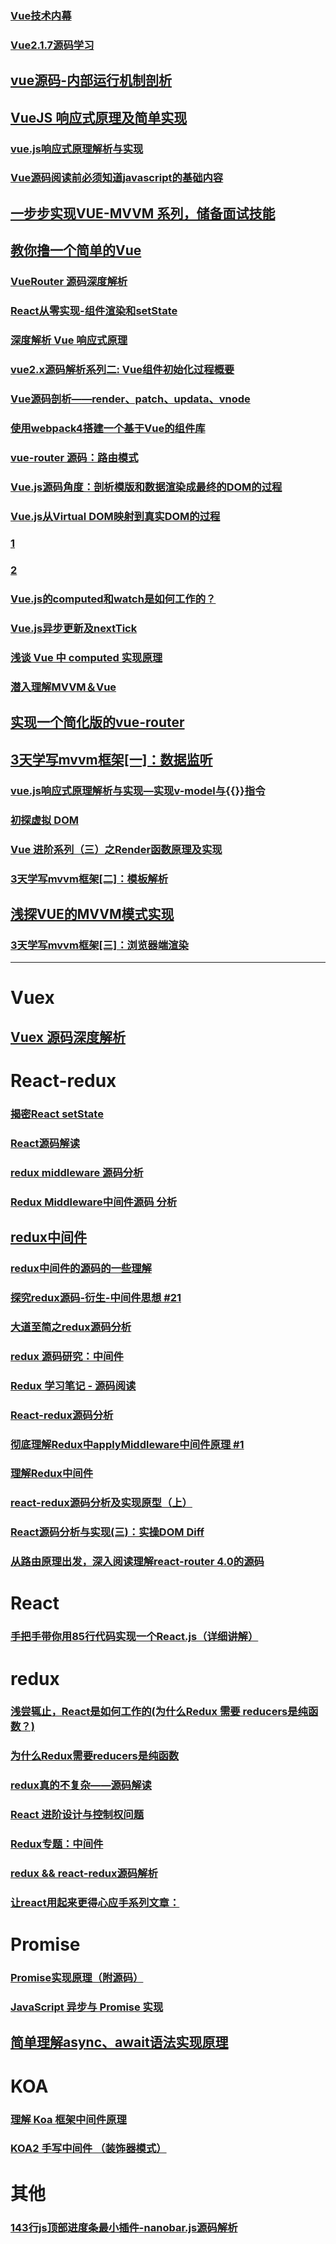 ### [Vue技术内幕](http://hcysun.me/vue-design/)
### [Vue2.1.7源码学习](http://hcysun.me/2017/03/03/Vue%E6%BA%90%E7%A0%81%E5%AD%A6%E4%B9%A0/#%E5%9B%9B%E3%80%81%E4%B8%80%E4%B8%AA%E8%B4%AF%E7%A9%BF%E5%A7%8B%E7%BB%88%E7%9A%84%E4%BE%8B%E5%AD%90)
## [vue源码-内部运行机制剖析](https://github.com/libin1991/vue-1)
## [VueJS 响应式原理及简单实现](https://juejin.im/post/5bcb56dc6fb9a05cdb106f64)
### [vue.js响应式原理解析与实现](https://juejin.im/post/5bcad2025188255c953864ca)
### [Vue源码阅读前必须知道javascript的基础内容](https://juejin.im/post/5b4ad441f265da0f7d4eeb7a#comment)
## [一步步实现VUE-MVVM 系列，储备面试技能](https://juejin.im/post/5b4efdd86fb9a04fe0180af2)
## [教你撸一个简单的Vue](https://blog.fundebug.com/2018/10/10/implement-vue/)
### [VueRouter 源码深度解析](https://juejin.im/post/5b5697675188251b11097464)
### [React从零实现-组件渲染和setState](https://juejin.im/post/5b5a7a5bf265da0f9402b5a9)
### [深度解析 Vue 响应式原理](https://juejin.im/post/5b5eb69a5188251af86bfe00)
### [vue2.x源码解析系列二: Vue组件初始化过程概要](https://juejin.im/post/5b5eadc36fb9a04f8d6bcc4c)
### [Vue源码剖析——render、patch、updata、vnode](https://juejin.im/post/5b28f54be51d45587f49fd41)
### [使用webpack4搭建一个基于Vue的组件库](https://juejin.im/post/5b68244e6fb9a04fb212d1a0)
### [vue-router 源码：路由模式](https://juejin.im/post/5b739d8cf265da280f3ad1fa)
### [Vue.js源码角度：剖析模版和数据渲染成最终的DOM的过程](https://juejin.im/post/5b80e60de51d4557b85fc8fc)
### [Vue.js从Virtual DOM映射到真实DOM的过程](https://juejin.im/post/5b86f6cc5188256fd44c0ce9)
### [1](https://github.com/libin1991/lyqNotes)
### [2](https://github.com/libin1991/markdown365-parser)
### [Vue.js的computed和watch是如何工作的？](https://juejin.im/post/5b87f13bf265da436479f3c1)
### [Vue.js异步更新及nextTick](https://juejin.im/post/5b85b3326fb9a019fc76ecee)
### [浅谈 Vue 中 computed 实现原理](https://juejin.im/post/5b98c4da6fb9a05d353c5fd7)
### [潜入理解MVVM＆Vue](https://juejin.im/post/5ab1cd37f265da23a228fc06)
## [实现一个简化版的vue-router](https://juejin.im/post/5bc9715af265da0abb1469eb)
##  [3天学写mvvm框架[一]：数据监听](https://juejin.im/post/5bd7ec956fb9a05d3a4b839b)
### [vue.js响应式原理解析与实现—实现v-model与{{}}指令](https://juejin.im/post/5bd6f3fa6fb9a05d0b1481ad)
### [初探虚拟 DOM](https://juejin.im/post/5bdd98696fb9a049bc4c1876)
### [Vue 进阶系列（三）之Render函数原理及实现](https://juejin.im/post/5be2f0ae6fb9a049fa0f3dd2)
### [3天学写mvvm框架[二]：模板解析](https://juejin.im/post/5be9578d6fb9a04a0279e06e)
## [浅探VUE的MVVM模式实现](https://juejin.im/post/5bee2d436fb9a049f818dcfb)
### [3天学写mvvm框架[三]：浏览器端渲染](https://juejin.im/post/5befcfd1e51d450a96422e73)
---

# Vuex
## [Vuex 源码深度解析](https://juejin.im/post/5b8e3182e51d4538ae4dce87)
# React-redux
### [揭密React setState](https://juejin.im/post/5b87d14e6fb9a01a18268caf)
### [React源码解读](https://github.com/libin1991/blog-12)
### [redux middleware 源码分析](https://juejin.im/post/5a96d71e6fb9a0635c04acb7)
### [Redux Middleware中间件源码 分析](https://juejin.im/post/5a990d3c518825557b4c2a2f)
## [redux中间件](https://juejin.im/post/5ad83af26fb9a045e66c3d50)
### [redux中间件的源码的一些理解](https://juejin.im/post/5b4ab595f265da0f4b7a85ea)
### [探究redux源码-衍生-中间件思想 #21](https://github.com/sunyongjian/blog/issues/21)
### [大道至简之redux源码分析](https://juejin.im/post/5a099293f265da431769a50e)
### [redux 源码研究：中间件](https://juejin.im/post/5a1ab1c351882531926e6d43)
### [Redux 学习笔记 - 源码阅读](https://juejin.im/post/59754b63f265da6c2b76c0c9)
### [React-redux源码分析](https://juejin.im/post/5aa232f651882518803884dd)
### [彻底理解Redux中applyMiddleware中间件原理 #1](https://github.com/JoV5/blog/issues/1)
### [理解Redux中间件](https://juejin.im/post/5aab8db351882548fe49e314)
### [react-redux源码分析及实现原型（上）](https://juejin.im/post/5b8b5a60e51d4538c411ff12)
### [React源码分析与实现(三)：实操DOM Diff](https://juejin.im/post/5b90f70ae51d450e84776e4d)
### [从路由原理出发，深入阅读理解react-router 4.0的源码](https://juejin.im/post/5ba05cc65188255c8b6ee234)


# React
### [手把手带你用85行代码实现一个React.js（详细讲解）](https://juejin.im/post/5ba906eae51d450e78261dbb)


# redux
### [浅尝辄止，React是如何工作的(为什么Redux 需要 reducers是纯函数？)](https://juejin.im/post/5b7d16046fb9a01a031af5e4)
### [为什么Redux需要reducers是纯函数](https://www.zcfy.cc/article/why-redux-need-reducers-to-be-pure-functions-freecodecamp-2515.html)
### [redux真的不复杂——源码解读](https://juejin.im/post/5b9617835188255c781c9e2f)
### [React 进阶设计与控制权问题](https://juejin.im/post/5b98e791f265da0a906f5868)
### [Redux专题：中间件](https://juejin.im/post/5ba04bb5e51d450e531c7300)
### [redux && react-redux源码解析](https://juejin.im/post/5b9878cc6fb9a05d3447a3a5)
### [让react用起来更得心应手系列文章：](https://juejin.im/post/5bcfce9ff265da0aa5294a25)



# Promise
### [Promise实现原理（附源码）](https://juejin.im/post/5b83cb5ae51d4538cc3ec354)
### [JavaScript 异步与 Promise 实现](https://juejin.im/post/591274da1b69e6006867d4e1)

## [简单理解async、await语法实现原理](https://juejin.im/post/5bb22f3b5188255c6e707317)


# KOA
### [理解 Koa 框架中间件原理](https://juejin.im/post/5bc48ba5f265da0aaa053e17)
### [KOA2 手写中间件 （装饰器模式）](https://juejin.im/post/5bbdb732e51d450e6867c743#comment)


# 其他
### [143行js顶部进度条最小插件-nanobar.js源码解析](https://juejin.im/post/5bcdb745e51d4536c65d1f27)
